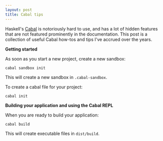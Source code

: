 ```yaml
---
layout: post
title: Cabal tips
---
```


Haskell's [Cabal](https://www.haskell.org/cabal/) is notoriously hard to use,
and has a lot of hidden features that are not featured prominently in the
documentation. This post is a collection of useful Cabal how-tos and tips I've accrued over the years.


**Getting started**

As soon as you start a new project, create a new sandbox:

```
cabal sandbox init
```

This will create a new sandbox in `.cabal-sandbox`.

To create a cabal file for your project:

```
cabal init
```


**Building your application and using the Cabal REPL**

When you are ready to build your application:

```
cabal build
```

This will create executable files in `dist/build`.
